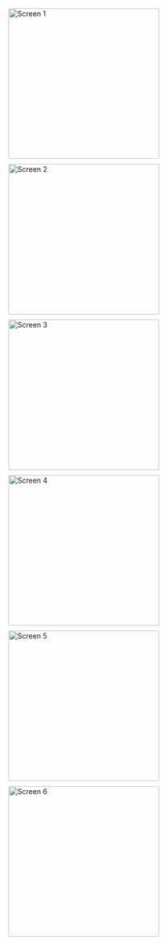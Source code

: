 <div style="display: flex; flex-wrap: wrap;">
    <img src="https://github.com/user-attachments/assets/c55cfad2-e76e-4aff-b58a-e04f102b1503" alt="Screen 1" width="300" height="300" style="margin: 5px;">
    <img src="https://github.com/user-attachments/assets/ea0267a9-99c3-4ee8-be45-e59ca50b5795" alt="Screen 2" width="300" height="300" style="margin: 5px;">
    <img src="https://github.com/user-attachments/assets/a413bafe-2a9c-45c4-aec1-042a82cc756c" alt="Screen 3" width="300" height="300" style="margin: 5px;">
    <img src="https://github.com/user-attachments/assets/63ca7373-e40b-4f82-94ae-efe3b96083f1" alt="Screen 4" width="300" height="300" style="margin: 5px;">
    <img src="https://github.com/user-attachments/assets/858bc5c5-8162-4b18-9c91-2655b14ad215" alt="Screen 5" width="300" height="300" style="margin: 5px;">
    <img src="https://github.com/user-attachments/assets/ce16dc79-d371-4b62-bdce-efc320e1c78e" alt="Screen 6" width="300" height="300" style="margin: 5px;">
</div>


